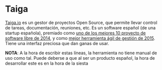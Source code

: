 # Taiga

[Taiga.io](https://taiga.io/) es un gestor de proyectos Open Source, que permite llevar control de tareas, documentación, reuniones, etc. Es un software español (de una startup española), premiado como [uno de los mejores 10 proyecto de software libre de 2014](https://opensource.com/business/14/12/top-10-open-source-projects-2014), y como [mejor herramienta ágil de gestión de 2015](https://blog.taiga.io/you-helped-us-win-the-best-agile-tool-2015-award.html). Tiene una interfaz preciosa que dan ganas de usar.

**NOTA**: A la hora de escribir estas líneas, la herramienta no tiene manual de uso como tal. Puede deberse a que al ser un producto español, la hora de desarrollar este es en la hora de la siesta